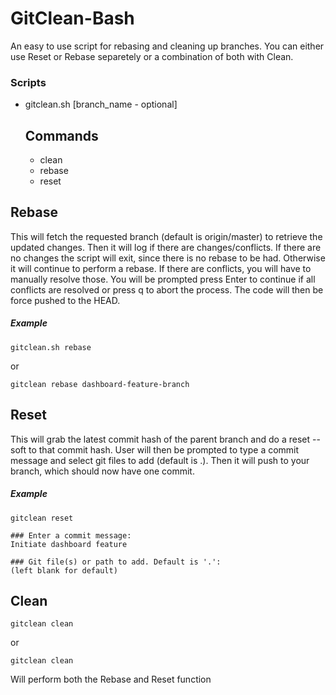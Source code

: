 # GitClean-Bash

An easy to use script for rebasing and cleaning up branches. You can either use Reset or Rebase separetely or a combination of both with Clean.

### Scripts
- gitclean.sh <command> [branch_name - optional]
  ## Commands
  - clean
  - rebase
  - reset

## Rebase
This will fetch the requested branch (default is origin/master) to retrieve the updated changes. Then it will log if there are changes/conflicts. If there are no changes the script will exit, since there is no rebase to be had. Otherwise it will continue to perform a rebase. If there are conflicts, you will have to manually resolve those. You will be prompted press Enter to continue if all conflicts are resolved or press q to abort the process. The code will then be force pushed to the HEAD.

##### Example
```
gitclean.sh rebase
```
or
```
gitclean rebase dashboard-feature-branch
```

## Reset
This will grab the latest commit hash of the parent branch and do a reset --soft to that commit hash. User will then be prompted to type a commit message and select git files to add (default is .). Then it will push to your branch, which should now have one commit.

##### Example
```
gitclean reset

### Enter a commit message:
Initiate dashboard feature

### Git file(s) or path to add. Default is '.':
(left blank for default)
```
## Clean
```
gitclean clean
```
or
```
gitclean clean
```
Will perform both the Rebase and Reset function
##
